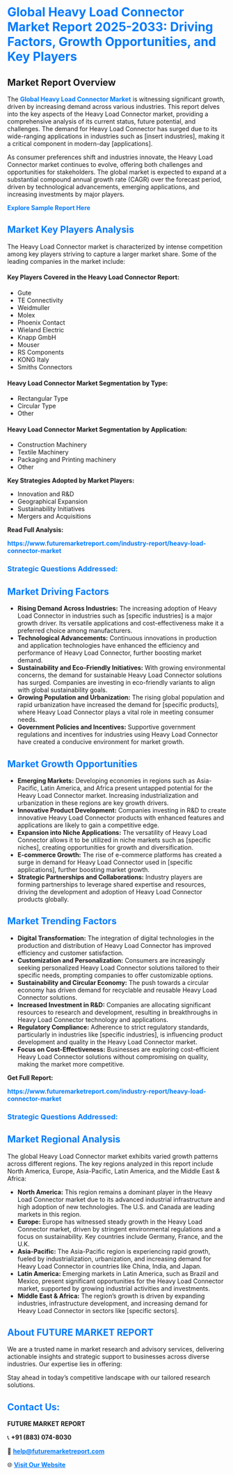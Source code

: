 <h1 style="color: #007BFF;">Global Heavy Load Connector Market Report 2025-2033: Driving Factors, Growth Opportunities, and Key Players</h1>

<section id="overview">
<h2>Market Report Overview</h2>
<p>The <a href="https://www.futuremarketreport.com/industry-report/heavy-load-connector-market" style="color: #007BFF; text-decoration: none;"><strong>Global Heavy Load Connector Market</strong></a> is witnessing significant growth, driven by increasing demand across various industries. This report delves into the key aspects of the Heavy Load Connector market, providing a comprehensive analysis of its current status, future potential, and challenges. The demand for Heavy Load Connector has surged due to its wide-ranging applications in industries such as [insert industries], making it a critical component in modern-day [applications].</p>
<p>As consumer preferences shift and industries innovate, the Heavy Load Connector market continues to evolve, offering both challenges and opportunities for stakeholders. The global market is expected to expand at a substantial compound annual growth rate (CAGR) over the forecast period, driven by technological advancements, emerging applications, and increasing investments by major players.</p>
</section>

<section id="overview">
<p><a href="https://www.futuremarketreport.com/request-sample/reportId=46157" style="color: #007BFF; text-decoration: none;"><strong>Explore Sample Report Here</strong></a></p>
</section>

<section id="key-players">
<h2 style="color: #007BFF;">Market Key Players Analysis</h2>
<p>The Heavy Load Connector market is characterized by intense competition among key players striving to capture a larger market share. Some of the leading companies in the market include:</p>
<h4>Key Players Covered in the Heavy Load Connector Report:</h4>
<ul><li>Gute</li><li>TE Connectivity</li><li>Weidmuller</li><li>Molex</li><li>Phoenix Contact</li><li>Wieland Electric</li><li>Knapp GmbH</li><li>Mouser</li><li>RS Components</li><li>KONG Italy</li><li>Smiths Connectors</li></ul>
<h4>Heavy Load Connector Market Segmentation by Type:</h4>
<ul><li>Rectangular Type</li><li>Circular Type</li><li>Other</li></ul>

<h4>Heavy Load Connector Market Segmentation by Application:</h4>
<ul><li>Construction Machinery</li><li>Textile Machinery</li><li>Packaging and Printing machinery</li><li>Other</li></ul>
<p><strong>Key Strategies Adopted by Market Players:</strong></p>
<ul>
<li>Innovation and R&D</li>
<li>Geographical Expansion</li>
<li>Sustainability Initiatives</li>
<li>Mergers and Acquisitions</li>
</ul>
</section>

<section>
<p><strong>Read Full Analysis: </strong></p><a href="https://www.futuremarketreport.com/industry-report/heavy-load-connector-market" style="color: #007BFF; text-decoration: none;"><strong>https://www.futuremarketreport.com/industry-report/heavy-load-connector-market</strong></a>
<h3 style="color: #007BFF;">Strategic Questions Addressed:</h3>
</section>

<section id="driving-factors">
<h2 style="color: #007BFF;">Market Driving Factors</h2>
<ul>
<li><strong>Rising Demand Across Industries:</strong> The increasing adoption of Heavy Load Connector in industries such as [specific industries] is a major growth driver. Its versatile applications and cost-effectiveness make it a preferred choice among manufacturers.</li>
<li><strong>Technological Advancements:</strong> Continuous innovations in production and application technologies have enhanced the efficiency and performance of Heavy Load Connector, further boosting market demand.</li>
<li><strong>Sustainability and Eco-Friendly Initiatives:</strong> With growing environmental concerns, the demand for sustainable Heavy Load Connector solutions has surged. Companies are investing in eco-friendly variants to align with global sustainability goals.</li>
<li><strong>Growing Population and Urbanization:</strong> The rising global population and rapid urbanization have increased the demand for [specific products], where Heavy Load Connector plays a vital role in meeting consumer needs.</li>
<li><strong>Government Policies and Incentives:</strong> Supportive government regulations and incentives for industries using Heavy Load Connector have created a conducive environment for market growth.</li>
</ul>
</section>

<section id="growth-opportunities">
<h2 style="color: #007BFF;">Market Growth Opportunities</h2>
<ul>
<li><strong>Emerging Markets:</strong> Developing economies in regions such as Asia-Pacific, Latin America, and Africa present untapped potential for the Heavy Load Connector market. Increasing industrialization and urbanization in these regions are key growth drivers.</li>
<li><strong>Innovative Product Development:</strong> Companies investing in R&D to create innovative Heavy Load Connector products with enhanced features and applications are likely to gain a competitive edge.</li>
<li><strong>Expansion into Niche Applications:</strong> The versatility of Heavy Load Connector allows it to be utilized in niche markets such as [specific niches], creating opportunities for growth and diversification.</li>
<li><strong>E-commerce Growth:</strong> The rise of e-commerce platforms has created a surge in demand for Heavy Load Connector used in [specific applications], further boosting market growth.</li>
<li><strong>Strategic Partnerships and Collaborations:</strong> Industry players are forming partnerships to leverage shared expertise and resources, driving the development and adoption of Heavy Load Connector products globally.</li>
</ul>
</section>

<section id="trending-factors">
<h2 style="color: #007BFF;">Market Trending Factors</h2>
<ul>
<li><strong>Digital Transformation:</strong> The integration of digital technologies in the production and distribution of Heavy Load Connector has improved efficiency and customer satisfaction.</li>
<li><strong>Customization and Personalization:</strong> Consumers are increasingly seeking personalized Heavy Load Connector solutions tailored to their specific needs, prompting companies to offer customizable options.</li>
<li><strong>Sustainability and Circular Economy:</strong> The push towards a circular economy has driven demand for recyclable and reusable Heavy Load Connector solutions.</li>
<li><strong>Increased Investment in R&D:</strong> Companies are allocating significant resources to research and development, resulting in breakthroughs in Heavy Load Connector technology and applications.</li>
<li><strong>Regulatory Compliance:</strong> Adherence to strict regulatory standards, particularly in industries like [specific industries], is influencing product development and quality in the Heavy Load Connector market.</li>
<li><strong>Focus on Cost-Effectiveness:</strong> Businesses are exploring cost-efficient Heavy Load Connector solutions without compromising on quality, making the market more competitive.</li>
</ul>
</section>

<section>
<p><strong>Get Full Report: </strong></p><a href="https://www.futuremarketreport.com/industry-report/heavy-load-connector-market" style="color: #007BFF; text-decoration: none;"><strong>https://www.futuremarketreport.com/industry-report/heavy-load-connector-market</strong></a>
<h3 style="color: #007BFF;">Strategic Questions Addressed:</h3>
</section>


<section id="regional-analysis">
<h2 style="color: #007BFF;">Market Regional Analysis</h2>
<p>The global Heavy Load Connector market exhibits varied growth patterns across different regions. The key regions analyzed in this report include North America, Europe, Asia-Pacific, Latin America, and the Middle East & Africa:</p>
<ul>
<li><strong>North America:</strong> This region remains a dominant player in the Heavy Load Connector market due to its advanced industrial infrastructure and high adoption of new technologies. The U.S. and Canada are leading markets in this region.</li>
<li><strong>Europe:</strong> Europe has witnessed steady growth in the Heavy Load Connector market, driven by stringent environmental regulations and a focus on sustainability. Key countries include Germany, France, and the U.K.</li>
<li><strong>Asia-Pacific:</strong> The Asia-Pacific region is experiencing rapid growth, fueled by industrialization, urbanization, and increasing demand for Heavy Load Connector in countries like China, India, and Japan.</li>
<li><strong>Latin America:</strong> Emerging markets in Latin America, such as Brazil and Mexico, present significant opportunities for the Heavy Load Connector market, supported by growing industrial activities and investments.</li>
<li><strong>Middle East & Africa:</strong> The region’s growth is driven by expanding industries, infrastructure development, and increasing demand for Heavy Load Connector in sectors like [specific sectors].</li>
</ul>
</section>

<footer>
<h2 style="color: #007BFF;">About FUTURE MARKET REPORT</h2>
<p>We are a trusted name in market research and advisory services, delivering actionable insights and strategic support to businesses across diverse industries. Our expertise lies in offering:</p>

<p>Stay ahead in today’s competitive landscape with our tailored research solutions.</p>

<h2 style="color: #007BFF;">Contact Us:</h2>
<p><strong>FUTURE MARKET REPORT</strong></p>
<p>📞 <strong>+91 (883) 074-8030</strong></p>
<p>📧 <strong><a href="mailto:help@futuremarketreport.com" style="color: #007BFF;">help@futuremarketreport.com</a></strong></p>
<p>🌐 <strong><a href="https://www.futuremarketreport.com/" style="color: #007BFF;">Visit Our Website</a></strong></p>
</footer>